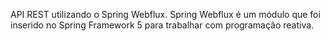 API REST utilizando o Spring Webflux. Spring Webflux é um módulo que foi inserido no Spring Framework 5 para trabalhar com programação reativa.
